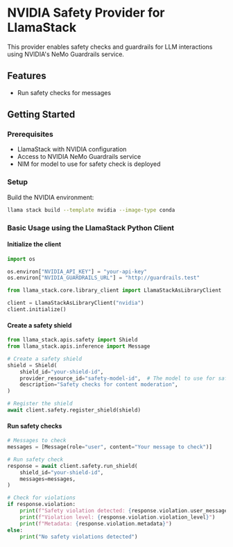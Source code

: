 # NVIDIA Safety Provider for LlamaStack

This provider enables safety checks and guardrails for LLM interactions using NVIDIA's NeMo Guardrails service.

## Features

- Run safety checks for messages

## Getting Started

### Prerequisites

- LlamaStack with NVIDIA configuration
- Access to NVIDIA NeMo Guardrails service
- NIM for model to use for safety check is deployed

### Setup

Build the NVIDIA environment:

```bash
llama stack build --template nvidia --image-type conda
```

### Basic Usage using the LlamaStack Python Client

#### Initialize the client

```python
import os

os.environ["NVIDIA_API_KEY"] = "your-api-key"
os.environ["NVIDIA_GUARDRAILS_URL"] = "http://guardrails.test"

from llama_stack.core.library_client import LlamaStackAsLibraryClient

client = LlamaStackAsLibraryClient("nvidia")
client.initialize()
```

#### Create a safety shield

```python
from llama_stack.apis.safety import Shield
from llama_stack.apis.inference import Message

# Create a safety shield
shield = Shield(
    shield_id="your-shield-id",
    provider_resource_id="safety-model-id",  # The model to use for safety checks
    description="Safety checks for content moderation",
)

# Register the shield
await client.safety.register_shield(shield)
```

#### Run safety checks

```python
# Messages to check
messages = [Message(role="user", content="Your message to check")]

# Run safety check
response = await client.safety.run_shield(
    shield_id="your-shield-id",
    messages=messages,
)

# Check for violations
if response.violation:
    print(f"Safety violation detected: {response.violation.user_message}")
    print(f"Violation level: {response.violation.violation_level}")
    print(f"Metadata: {response.violation.metadata}")
else:
    print("No safety violations detected")
```
